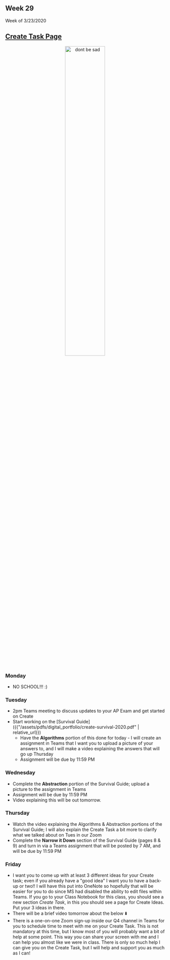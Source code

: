 <meta http-equiv="refresh" content="300"/>


## Week 29  
Week of 3/23/2020  

## [Create Task Page](/ap/units/pt/create)

<div style="text-align:center">
<img src="https://images5.alphacoders.com/423/thumb-1920-423148.jpg" alt="dont be sad" width="50%">
</div>

### Monday  
* NO SCHOOL!!! :)

### Tuesday  
* 2pm Teams meeting to discuss updates to your AP Exam and get started on Create
* Start working on the [Survival Guide]({{"/assets/pdfs/digital_portfolio/create-survival-2020.pdf" | relative_url}})
  * Have the **Algorithms** portion of this done for today - I will create an assignment in Teams that I want you to upload a picture of your answers to, and I will make a video explaining the answers that will go up Thursday
  * Assignment will be due by 11:59 PM

### Wednesday  
* Complete the **Abstraction** portion of the Survival Guide; upload a picture to the assignment in Teams
* Assignment will be due by 11:59 PM
* Video explaining this will be out tomorrow.

### Thursday  
* Watch the video explaining the Algorithms & Abstraction portions of the Survival Guide; I will also explain the Create Task a bit more to clarify what we talked about on Tues in our Zoom
* Complete the **Narrow it Down** section of the Survival Guide (pages 8 & 9) and turn in via a Teams assignment that will be posted by 7 AM, and will be due by 11:59 PM

### Friday  
* I want you to come up with at least 3 different ideas for your Create task; even if you already have a "good idea" I want you to have a back-up or two!!  I will have this put into OneNote so hopefully that will be easier for you to do since MS had disabled the ability to edit files within Teams. If you go to your Class Notebook for this class, you should see a new section *Create Task*, in this you should see a page for Create Ideas. Put your 3 ideas in there.
* There will be a brief video tomorrow about the below :arrow_down:
* There is a one-on-one Zoom sign-up inside our Q4 channel in Teams for you to schedule time to meet with me on your Create Task. This is not mandatory at this time, but I know most of you will probably want a bit of help at some point. This way you can share your screen with me and I can help you almost like we were in class. There is only so much help I can give you on the Create Task, but I will help and support you as much as I can!
